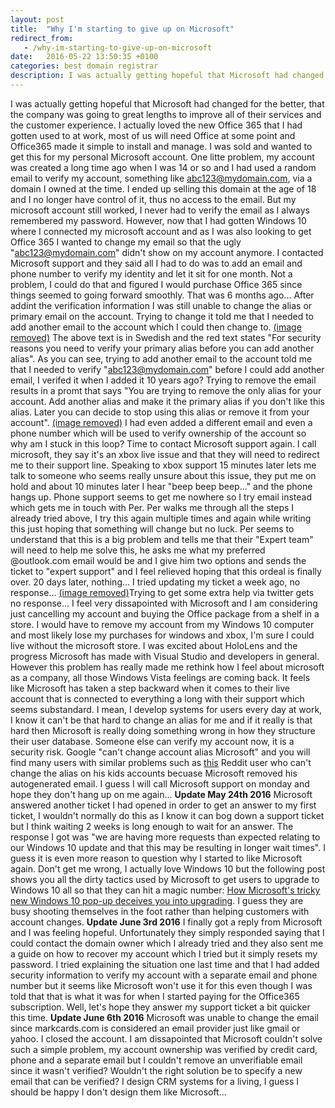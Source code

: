 ```yaml
---
layout: post
title:  "Why I'm starting to give up on Microsoft"
redirect_from:
   - /why-im-starting-to-give-up-on-microsoft
date:   2016-05-22 13:50:35 +0100
categories: best domain registrar
description: I was actually getting hopeful that Microsoft had changed for the better, that the company was going to great lengths to improve all of their services...
---
```


I was actually getting hopeful that Microsoft had changed for the better, that the company was going to great lengths to improve all of their services and the customer experience. I actually loved the new Office 365 that I had gotten used to at work, most of us will need Office at some point and Office365 made it simple to install and manage. I was sold and wanted to get this for my personal Microsoft account. One litte problem, my account was created a long time ago when I was 14 or so and I had used a random email to verify my account, something like abc123@mydomain.com, via a domain I owned at the time. I ended up selling this domain at the age of 18 and I no longer have control of it, thus no access to the email. But my microsoft account still worked, I never had to verify the email as I always remembered my password. However, now that I had gotten Windows 10 where I connected my microsoft account and as I was also looking to get Office 365 I wanted to change my email so that the ugly "abc123@mydomain.com" didn't show on my account anymore. I contacted Microsoft support and they said all I had to do was to add an email and phone number to verify my identity and let it sit for one month. Not a problem, I could do that and figured I would purchase Office 365 since things seemed to going forward smoothly. That was 6 months ago... After addint the verification information I was still unable to change the alias or primary email on the account. Trying to change it told me that I needed to add another email to the account which I could then change to. [(image removed)](http://tenghamn.com/wp-content/uploads/2016/05/email1.png) The above text is in Swedish and the red text states "For security reasons you need to verify your primary alias before you can add another alias". As you can see, trying to add another email to the account told me that I needed to verify "abc123@mydomain.com" before I could add another email, I verifed it when I added it 10 years ago? Trying to remove the email results in a promt that says "You are trying to remove the only alias for your account. Add another alias and make it the primary alias if you don't like this alias. Later you can decide to stop using this alias or remove it from your account". [(image removed)](http://tenghamn.com/wp-content/uploads/2016/05/email2.png) I had even added a different email and even a phone number which will be used to verify ownership of the account so why am I stuck in this loop? Time to contact Microsoft support again. I call microsoft, they say it's an xbox live issue and that they will need to redirect me to their support line. Speaking to xbox support 15 minutes later lets me talk to someone who seems really unsure about this issue, they put me on hold and about 10 minutes later I hear "beep beep beep..." and the phone hangs up. Phone support seems to get me nowhere so I try email instead which gets me in touch with Per. Per walks me through all the steps I already tried above, I try this again multiple times and again while writing this just hoping that something will change but no luck. Per seems to understand that this is a big problem and tells me that their "Expert team" will need to help me solve this, he asks me what my preferred @outlook.com email would be and I give him two options and sends the ticket to "expert support" and I feel relieved hoping that this ordeal is finally over. 20 days later, nothing... I tried updating my ticket a week ago, no response... [(image removed)](http://tenghamn.com/wp-content/uploads/2016/05/twitter.png)Trying to get some extra help via twitter gets no response... I feel very dissapointed with Microsoft and I am considering just cancelling my account and buying the Office package from a shelf in a store. I would have to remove my account from my Windows 10 computer and most likely lose my purchases for windows and xbox, I'm sure I could live without the microsoft store. I was excited about HoloLens and the progress Microsoft has made with Visual Studio and developers in general. However this problem has really made me rethink how I feel about microsoft as a company, all those Windows Vista feelings are coming back. It feels like Microsoft has taken a step backward when it comes to their live account that is connected to everything a long with their support which seems substandard. I mean, I develop systems for users every day at work, I know it can't be that hard to change an alias for me and if it really is that hard then Microsoft is really doing something wrong in how they structure their user database. Someone else can verify my account now, it is a security risk. Google "can't change account alias Microsoft" and you will find many users with similar problems such as [this](https://www.reddit.com/r/microsoft/comments/2r1iod/cannot_change_microsoft_account_alias_but_you/) Reddit user who can't change the alias on his kids accounts becuase Microsoft removed his autogenerated email. I guess I will call Microsoft support on monday and hope they don't hang up on me again... **Update May 24th 2016** Microsoft answered another ticket I had opened in order to get an answer to my first ticket, I wouldn't normally do this as I know it can bog down a support ticket but I think waiting 2 weeks is long enough to wait for an answer. The response I got was "we are having more requests than expected relating to our Windows 10 update and that this may be resulting in longer wait times". I guess it is even more reason to question why I started to like Microsoft again. Don't get me wrong, I actually love Windows 10 but the following post shows you all the dirty tactics used by Microsoft to get users to upgrade to Windows 10 all so that they can hit a magic number: [How Microsoft's tricky new Windows 10 pop-up deceives you into upgrading](http://www.pcworld.com/article/3073457/windows/how-microsofts-nasty-new-windows-10-pop-up-tricks-you-into-upgrading.html). I guess they are busy shooting themselves in the foot rather than helping customers with account changes. **Update June 3rd 2016** I finally got a reply from Microsoft and I was feeling hopeful. Unfortunately they simply responded saying that I could contact the domain owner which I already tried and they also sent me a guide on how to recover my account which I tried but it simply resets my password. I tried explaining the situation one last time and that I had added security information to verify my account with a separate email and phone number but it seems like Microsoft won't use it for this even though I was told that that is what it was for when I started paying for the Office365 subscription. Well, let's hope they answer my support ticket a bit quicker this time. **Update June 6th 2016**  Microsoft was unable to change the email since markcards.com is considered an email provider just like gmail or yahoo. I closed the account. I am dissapointed that Microsoft couldn't solve such a simple problem, my account ownership was verified by credit card, phone and a separate email but I couldn't remove an unverifiable email since it wasn't verified? Wouldn't the right solution be to specify a new email that can be verified? I design CRM systems for a living, I guess I should be happy I don't design them like Microsoft...